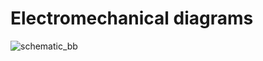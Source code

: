 Electromechanical diagrams
====

![schematic_bb](https://github.com/user-attachments/assets/5ad2c87a-8d24-41f7-ab70-290f766b4303)
